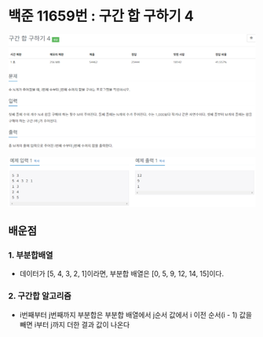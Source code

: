 # 백준 11659번 : 구간 합 구하기 4

![image-20221224203410274](assets/image-20221224203410274.png)

![image-20221224203427817](assets/image-20221224203427817.png)



## 배운점

### 1. 부분합배열

- 데이터가 [5, 4, 3, 2, 1]이라면, 부분합 배열은 [0, 5, 9, 12, 14, 15]이다.



### 2. 구간합 알고리즘

- i번째부터 j번째까지 부분합은 부분합 배열에서 j순서 값에서 i 이전 순서(i - 1) 값을 빼면 i부터 j까지 더한 결과 값이 나온다





